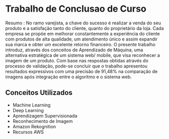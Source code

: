 # Trabalho de Conclusao de Curso
Resumo : No ramo varejista, a chave do sucesso é realizar a venda do seu produto e a satisfação tanto do cliente, quanto do proprietário da loja. Cada empresa se propõe em melhorar constantemente a experiência do cliente com produtos de alta qualidade, um atendimento único e assim expandir sua marca e obter um excelente retorno financeiro. O presente trabalho introduz, através dos conceitos de Aprendizado de Máquina, uma alternativa estratégica de um sistema web/ mobile, que visa reconhecer a imagem de um produto. Com base nas respostas obtidas através do processo de validação, pode-se concluir que o trabalho apresentou resultados expressivos com uma precisão de 91,48% na comparação de imagens após integração entre o algoritmo e o sistema web.


## Conceitos Utilizados
- Machine Learning
- Deep Learning
- Aprendizagem Supervisionada
- Reconhecimento de Imagem
- Amazon Rekognition
- Recursos AWS
